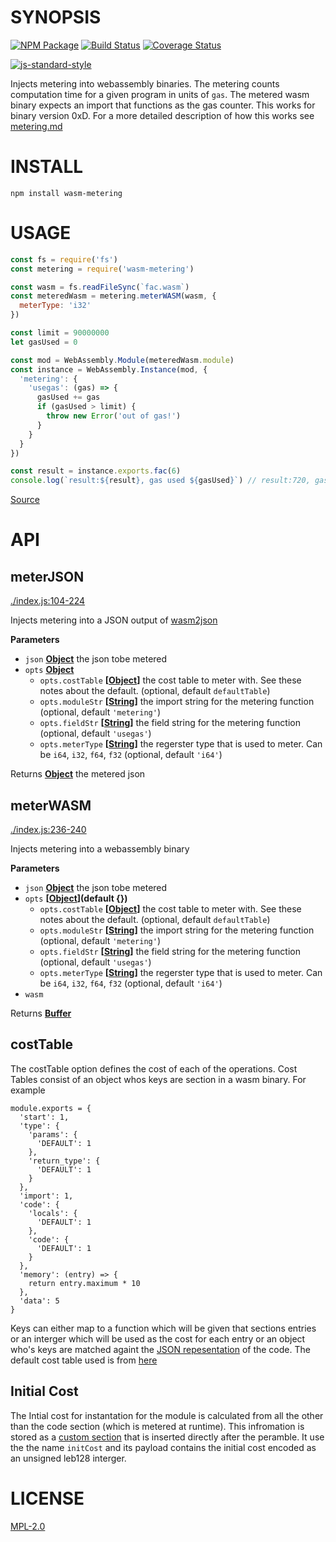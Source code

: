 # SYNOPSIS 
[![NPM Package](https://img.shields.io/npm/v/wasm-metering.svg?style=flat-square)](https://www.npmjs.org/package/wasm-metering)
[![Build Status](https://img.shields.io/travis/ewasm/wasm-metering.svg?branch=master&style=flat-square)](https://travis-ci.org/ewasm/wasm-metering)
[![Coverage Status](https://img.shields.io/coveralls/ewasm/wasm-metering.svg?style=flat-square)](https://coveralls.io/r/ewasm/wasm-metering)

[![js-standard-style](https://cdn.rawgit.com/feross/standard/master/badge.svg)](https://github.com/feross/standard)  

Injects metering into webassembly binaries. The metering counts computation
time for a given program in units of `gas`. The metered wasm binary expects an 
import that functions as the gas counter. This works for binary version 0xD.
For a more detailed description of how this works see [metering.md](https://github.com/ewasm/design/blob/metering/metering.md)

# INSTALL
`npm install wasm-metering`

# USAGE
```javascript
const fs = require('fs')
const metering = require('wasm-metering')

const wasm = fs.readFileSync(`fac.wasm`)
const meteredWasm = metering.meterWASM(wasm, {
  meterType: 'i32'
})

const limit = 90000000
let gasUsed = 0

const mod = WebAssembly.Module(meteredWasm.module)
const instance = WebAssembly.Instance(mod, {
  'metering': {
    'usegas': (gas) => {
      gasUsed += gas
      if (gasUsed > limit) {
        throw new Error('out of gas!')
      }
    }
  }
})

const result = instance.exports.fac(6)
console.log(`result:${result}, gas used ${gasUsed}`) // result:720, gas used 4177
```
[Source](./example/index.js)

# API
## meterJSON

[./index.js:104-224](https://github.com/ewasm/wasm-metering/blob/5ab76de89bc07d0abfaa6d0c776c204a752a0d9d/./index.js#L104-L224 "Source code on GitHub")

Injects metering into a JSON output of [wasm2json](https://github.com/ewasm/wasm-json-toolkit#wasm2json)

**Parameters**

-   `json` **[Object](https://developer.mozilla.org/en-US/docs/Web/JavaScript/Reference/Global_Objects/Object)** the json tobe metered
-   `opts` **[Object](https://developer.mozilla.org/en-US/docs/Web/JavaScript/Reference/Global_Objects/Object)** 
    -   `opts.costTable` **\[[Object](https://developer.mozilla.org/en-US/docs/Web/JavaScript/Reference/Global_Objects/Object)]** the cost table to meter with. See these notes about the default. (optional, default `defaultTable`)
    -   `opts.moduleStr` **\[[String](https://developer.mozilla.org/en-US/docs/Web/JavaScript/Reference/Global_Objects/String)]** the import string for the metering function (optional, default `'metering'`)
    -   `opts.fieldStr` **\[[String](https://developer.mozilla.org/en-US/docs/Web/JavaScript/Reference/Global_Objects/String)]** the field string for the metering function (optional, default `'usegas'`)
    -   `opts.meterType` **\[[String](https://developer.mozilla.org/en-US/docs/Web/JavaScript/Reference/Global_Objects/String)]** the regerster type that is used to meter. Can be `i64`, `i32`, `f64`, `f32` (optional, default `'i64'`)

Returns **[Object](https://developer.mozilla.org/en-US/docs/Web/JavaScript/Reference/Global_Objects/Object)** the metered json

## meterWASM

[./index.js:236-240](https://github.com/ewasm/wasm-metering/blob/5ab76de89bc07d0abfaa6d0c776c204a752a0d9d/./index.js#L236-L240 "Source code on GitHub")

Injects metering into a webassembly binary

**Parameters**

-   `json` **[Object](https://developer.mozilla.org/en-US/docs/Web/JavaScript/Reference/Global_Objects/Object)** the json tobe metered
-   `opts` **\[[Object](https://developer.mozilla.org/en-US/docs/Web/JavaScript/Reference/Global_Objects/Object)](default {})** 
    -   `opts.costTable` **\[[Object](https://developer.mozilla.org/en-US/docs/Web/JavaScript/Reference/Global_Objects/Object)]** the cost table to meter with. See these notes about the default. (optional, default `defaultTable`)
    -   `opts.moduleStr` **\[[String](https://developer.mozilla.org/en-US/docs/Web/JavaScript/Reference/Global_Objects/String)]** the import string for the metering function (optional, default `'metering'`)
    -   `opts.fieldStr` **\[[String](https://developer.mozilla.org/en-US/docs/Web/JavaScript/Reference/Global_Objects/String)]** the field string for the metering function (optional, default `'usegas'`)
    -   `opts.meterType` **\[[String](https://developer.mozilla.org/en-US/docs/Web/JavaScript/Reference/Global_Objects/String)]** the regerster type that is used to meter. Can be `i64`, `i32`, `f64`, `f32` (optional, default `'i64'`)
-   `wasm`  

Returns **[Buffer](https://nodejs.org/api/buffer.html)** 

## costTable

The costTable option defines the cost of each of the operations.
Cost Tables consist of an object whos keys are section in a wasm binary. 
For example
```
module.exports = {
  'start': 1,
  'type': {
    'params': {
      'DEFAULT': 1
    },
    'return_type': {
      'DEFAULT': 1
    }
  },
  'import': 1,
  'code': {
    'locals': {
      'DEFAULT': 1
    },
    'code': {
      'DEFAULT': 1
    }
  },
  'memory': (entry) => {
    return entry.maximum * 10
  },
  'data': 5
}

```

Keys can either map to a function which will be given that sections entries or
an interger which will be used as the cost for each entry or an object who's
keys are matched againt the [JSON repesentation](https://github.com/ewasm/wasm-json-toolkit) of the code.
The default cost table used is from [here](https://github.com/ewasm/design/blob/metering/determining_wasm_gas_costs.md)

## Initial Cost
The Intial cost for instantation for the module is calculated from all the 
other than the code section (which is metered at runtime). This infromation is
stored as a [custom section](https://github.com/WebAssembly/design/blob/master/BinaryEncoding.md#name-section)
that is inserted directly after the peramble. It use the the name `initCost` and
its payload contains the initial cost encoded as an unsigned leb128 interger.

# LICENSE
[MPL-2.0](https://tldrlegal.com/license/mozilla-public-license-2.0-(mpl-2))
